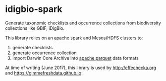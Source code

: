 # idigbio-spark
Generate taxonomic checklists and occurrence collections from biodiversity collections like GBIF, iDigBio.

This library relies on an [apache spark](https://spark.apache.org) and Mesos/HDFS clusters to:

1. generate checklists
2. generate occurrence collection
3. import Darwin Core Archive into [apache parquet](https://parquet.apache.org) data formats

At time of writing (June 2017), this library is used by http://effechecka.org and https://gimmefreshdata.github.io .

